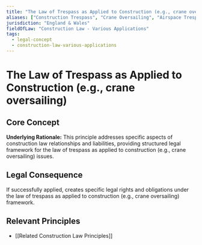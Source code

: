 ```yaml
---
title: "The Law of Trespass as Applied to Construction (e.g., crane oversailing)"
aliases: ["Construction Trespass", "Crane Oversailing", "Airspace Trespass", "Site Boundary Trespass"]
jurisdiction: "England & Wales"
fieldOfLaw: "Construction Law - Various Applications"
tags:
  - legal-concept
  - construction-law-various-applications
---
```


# The Law of Trespass as Applied to Construction (e.g., crane oversailing)

## Core Concept

**Underlying Rationale:** This principle addresses specific aspects of construction law relationships and liabilities, providing structured legal framework for the law of trespass as applied to construction (e.g., crane oversailing) issues.

## Legal Consequence

If successfully applied, creates specific legal rights and obligations under the law of trespass as applied to construction (e.g., crane oversailing) framework.

## Relevant Principles

* [[Related Construction Law Principles]]

